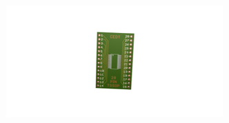 ![28 pin TSSOP package](https://github.com/ticepd/Latest-eagle-files/blob/master/28%20pin%20TSSOP/index.png)
